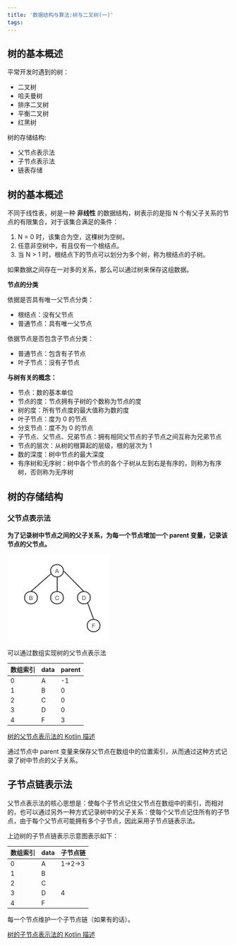 ```yaml
---
title: '数据结构与算法:树与二叉树(一)'
tags:
---
```


## 树的基本概述

平常开发时遇到的树：

* 二叉树
* 哈夫曼树
* 排序二叉树
* 平衡二叉树
* 红黑树

<!-- more -->

树的存储结构:
* 父节点表示法
* 子节点表示法
* 链表存储

## 树的基本概述

不同于线性表，树是一种 **非线性** 的数据结构，树表示的是指 N 个有父子关系的节点的有限集合，对于该集合满足的条件：
1. N = 0 时，该集合为空，这棵树为空树。
2. 任意非空树中，有且仅有一个根结点。
3. 当 N > 1 时，根结点下的节点可以划分为多个树，称为根结点的子树。

如果数据之间存在一对多的关系，那么可以通过树来保存这组数据。


**节点的分类**

依据是否具有唯一父节点分类：

* 根结点：没有父节点
* 普通节点：具有唯一父节点

依据节点是否包含子节点分类：

* 普通节点：包含有子节点
* 叶子节点：没有子节点


**与树有关的概念：**

* 节点：数的基本单位
* 节点的度：节点拥有子树的个数称为节点的度
* 树的度：所有节点度的最大值称为数的度
* 叶子节点：度为 0 的节点
* 分支节点：度不为 0 的节点
* 子节点、父节点、兄弟节点：拥有相同父节点的子节点之间互称为兄弟节点
* 节点的层次：从树的根算起的层级，根的层次为 1
* 数的深度：树中节点的最大深度
* 有序树和无序树：树中各个节点的各个子树从左到右是有序的，则称为有序树，否则称为无序树



## 树的存储结构


### 父节点表示法


**为了记录树中节点之间的父子关系，为每一个节点增加一个 parent 变量，记录该节点的父节点。**

![](/source/images/2019_12_17_01.png)

可以通过数组实现树的父节点表示法


|数组索引|data|parent|
--|--|--
0|A|-1
1|B|0
2|C|0
3|D|0
4|F|3



[树的父节点表示法的 Kotlin 描述]()

通过节点中 parent 变量来保存父节点在数组中的位置索引，从而通过这种方式记录了树中节点的父子关系。

## 子节点链表示法


父节点表示法的核心思想是：使每个子节点记住父节点在数组中的索引，而相对的，也可以通过另外一种方式记录树中的父子关系：使每个父节点记住所有的子节点，由于每个父节点可能拥有多个子节点，因此采用子节点链表示法。

上边树的子节点链表示示意图表示如下：


|数组索引|data|子节点链|
--|--|--
0|A|1->2->3
1|B|
2|C|
3|D|4
4|F|

每一个节点维护一个子节点链（如果有的话）。

[树的子节点表示法的 Kotlin 描述]()